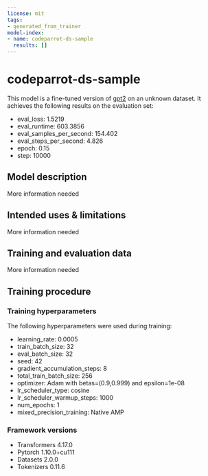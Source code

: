 ```yaml
---
license: mit
tags:
- generated_from_trainer
model-index:
- name: codeparrot-ds-sample
  results: []
---
```


<!-- This model card has been generated automatically according to the information the Trainer had access to. You
should probably proofread and complete it, then remove this comment. -->

# codeparrot-ds-sample

This model is a fine-tuned version of [gpt2](https://huggingface.co/gpt2) on an unknown dataset.
It achieves the following results on the evaluation set:
- eval_loss: 1.5219
- eval_runtime: 603.3856
- eval_samples_per_second: 154.402
- eval_steps_per_second: 4.826
- epoch: 0.15
- step: 10000

## Model description

More information needed

## Intended uses & limitations

More information needed

## Training and evaluation data

More information needed

## Training procedure

### Training hyperparameters

The following hyperparameters were used during training:
- learning_rate: 0.0005
- train_batch_size: 32
- eval_batch_size: 32
- seed: 42
- gradient_accumulation_steps: 8
- total_train_batch_size: 256
- optimizer: Adam with betas=(0.9,0.999) and epsilon=1e-08
- lr_scheduler_type: cosine
- lr_scheduler_warmup_steps: 1000
- num_epochs: 1
- mixed_precision_training: Native AMP

### Framework versions

- Transformers 4.17.0
- Pytorch 1.10.0+cu111
- Datasets 2.0.0
- Tokenizers 0.11.6
